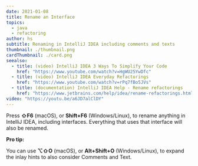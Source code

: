 ```yaml
---
date: 2021-01-08
title: Rename an Interface
topics:
  - java
  - refactoring
author: hs
subtitle: Renaming in IntelliJ IDEA including comments and texts
thumbnail: ./thumbnail.png
cardThumbnail: ./card.png
seealso:
  - title: (video) IntelliJ IDEA 3 Ways To Simplify Your Code
    href: "https://www.youtube.com/watch?v=HgWU25YwDfc"
  - title: (video) IntelliJ IDEA Everyday Refactorings
    href: "https://www.youtube.com/watch?v=rPq7fBo5JVs"
  - title: (documentation) IntelliJ IDEA Help - Rename refactorings
    href: "https://www.jetbrains.com/help/idea/rename-refactorings.html"
video: "https://youtu.be/a6JD7alClDY"
---
```


Press **⇧F6** (macOS), or **Shift+F6** (Windows/Linux), to rename anything in IntelliJ IDEA, including interfaces. Everything that uses that interface will also be renamed.

**Pro tip:**

You can use **⌥⇧O** (macOS), or **Alt+Shift+O** (Windows/Linux), to expand the inlay hints to also consider Comments and Text.
